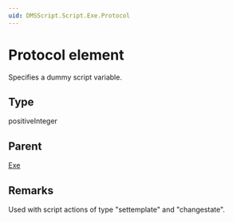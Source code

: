 ```yaml
---
uid: DMSScript.Script.Exe.Protocol
---
```


# Protocol element

Specifies a dummy script variable.

## Type

positiveInteger

## Parent

[Exe](xref:DMSScript.Script.Exe)

## Remarks

Used with script actions of type "settemplate" and "changestate".
